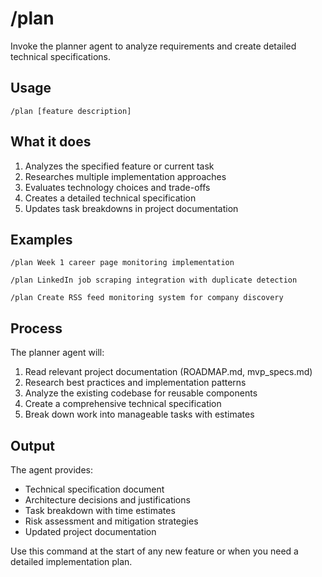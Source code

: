 # /plan

Invoke the planner agent to analyze requirements and create detailed technical specifications.

## Usage

```
/plan [feature description]
```

## What it does

1. Analyzes the specified feature or current task
2. Researches multiple implementation approaches
3. Evaluates technology choices and trade-offs
4. Creates a detailed technical specification
5. Updates task breakdowns in project documentation

## Examples

```
/plan Week 1 career page monitoring implementation

/plan LinkedIn job scraping integration with duplicate detection

/plan Create RSS feed monitoring system for company discovery
```

## Process

The planner agent will:
1. Read relevant project documentation (ROADMAP.md, mvp_specs.md)
2. Research best practices and implementation patterns
3. Analyze the existing codebase for reusable components
4. Create a comprehensive technical specification
5. Break down work into manageable tasks with estimates

## Output

The agent provides:
- Technical specification document
- Architecture decisions and justifications
- Task breakdown with time estimates
- Risk assessment and mitigation strategies
- Updated project documentation

Use this command at the start of any new feature or when you need a detailed implementation plan.